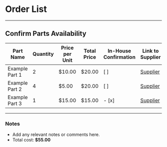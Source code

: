 # Order List

---

## Confirm Parts Availability

| Part Name       | Quantity | Price per Unit | Total Price | In-House Confirmation | Link to Supplier |
|------------------|----------|----------------|-------------|------------------------| -- |
| Example Part 1  | 2        | $10.00         | $20.00      | [ ] | [Supplier](https://example.com/confirm/electronics1) |
| Example Part 2  | 4        | $5.00          | $20.00      | [ ] | [Supplier](https://example.com/confirm/mechanical2) |
| Example Part 3  | 1        | $15.00         | $15.00      | - [x] | [Supplier](https://example.com/confirm/miscellaneous3) |

---

### Notes

- Add any relevant notes or comments here.
- Total cost: **$55.00**
